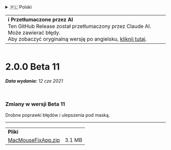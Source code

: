 <details>
<summary>🇵🇱 Polski</summary>

[🇬🇧 English (GitHub)](https://github.com/noah-nuebling/mac-mouse-fix/releases/tag/2.0.0-Beta-11)\
[🇦🇩 Català](https://redirect.macmousefix.com/?target=mmf-release&tag=2.0.0-Beta-11&locale=ca)\
[🇩🇪 Deutsch](https://redirect.macmousefix.com/?target=mmf-release&tag=2.0.0-Beta-11&locale=de)\
[🇪🇸 Español](https://redirect.macmousefix.com/?target=mmf-release&tag=2.0.0-Beta-11&locale=es)\
[🇫🇷 Français](https://redirect.macmousefix.com/?target=mmf-release&tag=2.0.0-Beta-11&locale=fr)\
[🇮🇩 Indonesia](https://redirect.macmousefix.com/?target=mmf-release&tag=2.0.0-Beta-11&locale=id)\
[🇮🇹 Italiano](https://redirect.macmousefix.com/?target=mmf-release&tag=2.0.0-Beta-11&locale=it)\
[🇭🇺 Magyar](https://redirect.macmousefix.com/?target=mmf-release&tag=2.0.0-Beta-11&locale=hu)\
[🇳🇱 Nederlands](https://redirect.macmousefix.com/?target=mmf-release&tag=2.0.0-Beta-11&locale=nl)\
**🇵🇱 Polski**\
[🇧🇷 Português (Brasil)](https://redirect.macmousefix.com/?target=mmf-release&tag=2.0.0-Beta-11&locale=pt-BR)\
[🇵🇹 Português (Portugal)](https://redirect.macmousefix.com/?target=mmf-release&tag=2.0.0-Beta-11&locale=pt-PT)\
[🇷🇴 Română](https://redirect.macmousefix.com/?target=mmf-release&tag=2.0.0-Beta-11&locale=ro)\
[🇸🇪 Svenska](https://redirect.macmousefix.com/?target=mmf-release&tag=2.0.0-Beta-11&locale=sv)\
[🇻🇳 Tiếng Việt](https://redirect.macmousefix.com/?target=mmf-release&tag=2.0.0-Beta-11&locale=vi)\
[🇹🇷 Türkçe](https://redirect.macmousefix.com/?target=mmf-release&tag=2.0.0-Beta-11&locale=tr)\
[🇨🇿 Čeština](https://redirect.macmousefix.com/?target=mmf-release&tag=2.0.0-Beta-11&locale=cs)\
[🇬🇷 Ελληνικά](https://redirect.macmousefix.com/?target=mmf-release&tag=2.0.0-Beta-11&locale=el)\
[🇷🇺 Русский](https://redirect.macmousefix.com/?target=mmf-release&tag=2.0.0-Beta-11&locale=ru)\
[🇺🇦 Українська](https://redirect.macmousefix.com/?target=mmf-release&tag=2.0.0-Beta-11&locale=uk)\
[🇮🇱 עברית](https://redirect.macmousefix.com/?target=mmf-release&tag=2.0.0-Beta-11&locale=he)\
[🇸🇦 العربية](https://redirect.macmousefix.com/?target=mmf-release&tag=2.0.0-Beta-11&locale=ar)\
[🇮🇳 हिन्दी](https://redirect.macmousefix.com/?target=mmf-release&tag=2.0.0-Beta-11&locale=hi)\
[🇹🇭 ไทย](https://redirect.macmousefix.com/?target=mmf-release&tag=2.0.0-Beta-11&locale=th)\
[🇨🇳 中文 (简体)](https://redirect.macmousefix.com/?target=mmf-release&tag=2.0.0-Beta-11&locale=zh-Hans)\
[🇨🇳 中文 (繁體)](https://redirect.macmousefix.com/?target=mmf-release&tag=2.0.0-Beta-11&locale=zh-Hant)\
[🇭🇰 中文（香港)](https://redirect.macmousefix.com/?target=mmf-release&tag=2.0.0-Beta-11&locale=zh-HK)\
[🇯🇵 日本語](https://redirect.macmousefix.com/?target=mmf-release&tag=2.0.0-Beta-11&locale=ja)\
[🇰🇷 한국어](https://redirect.macmousefix.com/?target=mmf-release&tag=2.0.0-Beta-11&locale=ko)\
[Help translate Mac Mouse Fix to different languages!](https://github.com/noah-nuebling/mac-mouse-fix/discussions/731)
</details>
<table align=><td>
<b>ℹ️ Przetłumaczone przez AI</b><br>
Ten GitHub Release został przetłumaczony przez Claude AI. Może zawierać błędy.<br>
Aby zobaczyć oryginalną wersję po angielsku, <a href="https://github.com/noah-nuebling/mac-mouse-fix/releases/tag/2.0.0-Beta-11">kliknij tutaj</a>.
</td></table>

<table></table>

# 2.0.0 Beta 11
***Data wydania:** 12 cze 2021*

<br>

### Zmiany w wersji Beta 11

Drobne poprawki błędów i ulepszenia pod maską.

---

<table align="start">
<tr>
    <td colspan=2>
        <b>Pliki</b>
    </td>
</tr>
<tr>
    <td><a href="https://github.com/noah-nuebling/mac-mouse-fix/releases/download/2.0.0-Beta-11/MacMouseFixApp.zip">MacMouseFixApp.zip</a></td>
    <td>3.1 MB</td>
</tr>
</table>